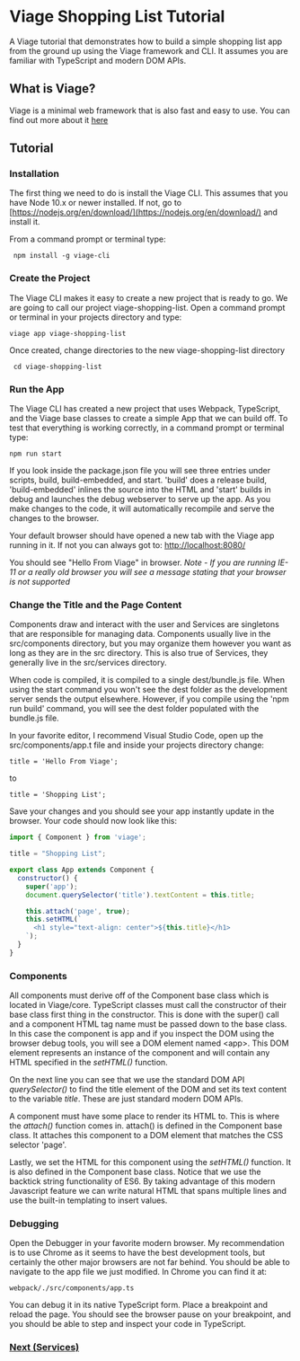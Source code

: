 # Viage Shopping List Tutorial
A Viage tutorial that demonstrates how to build a simple shopping list app from the ground up using the Viage framework and CLI. It assumes you are familiar with TypeScript and modern DOM APIs.

## What is Viage?
Viage is a minimal web framework that is also fast and easy to use. You can find out more about it [here](https://github.com/schlotg/viage)

## Tutorial

### Installation
The first thing we need to do is install the Viage CLI. This assumes that you have Node 10.x or newer installed. If not, go to
[https://nodejs.org/en/download/](https://nodejs.org/en/download/) and install it.

From a command prompt or terminal type:

``` npm install -g viage-cli```


### Create the Project
The Viage CLI makes it easy to create a new project that is ready to go. We are going to call our project viage-shopping-list. Open a command prompt or terminal in your projects directory and type:

``` viage app viage-shopping-list ```

Once created, change directories to the new viage-shopping-list directory

``` cd viage-shopping-list```

### Run the App
The Viage CLI has created a new project that uses Webpack, TypeScript, and the Viage base classes to create a simple App that we can build off. To test that everything is working correctly, in a command prompt or terminal type:

```npm run start```

If you look inside the package.json file you will see three entries under scripts, build, build-embedded, and start. 'build' does a release build, 'build-embedded' inlines the source into the HTML and 'start' builds in debug and launches the debug webserver to serve up the app. As you make changes to the code, it will automatically recompile and serve the changes to the browser.

Your default browser should have opened a new tab with the Viage app running in it. If not you can always got to: [http://localhost:8080/](http://localhost:8080/)

You should see "Hello From Viage" in browser.
*Note - If you are running IE-11 or a really old browser you will see a message stating that your browser is not supported*

### Change the Title and the Page Content
Components draw and interact with the user and Services are singletons that are responsible for managing data. Components usually live in the src/components directory, but you may organize them however you want as long as they are in the src directory. This is also true of Services, they generally live in the src/services directory.

When code is compiled, it is compiled to a single dest/bundle.js file. When using the start command you won't see the dest folder as the development server sends the output elsewhere. However, if you compile using the 'npm run build' command, you will see the dest folder populated with the bundle.js file.

In your favorite editor, I recommend Visual Studio Code, open up the src/components/app.t file and inside your projects directory change:

```title = 'Hello From Viage';```

to

```title = 'Shopping List';```

Save your changes and you should see your app instantly update in the browser. Your code should now look like this:

```Javascript
import { Component } from 'viage';

title = "Shopping List";

export class App extends Component {
  constructor() {
    super('app');
    document.querySelector('title').textContent = this.title;

    this.attach('page', true);
    this.setHTML(`
      <h1 style="text-align: center">${this.title}</h1>
    `);
  }
}
```

### Components
All components must derive off of the Component base class which is located in Viage/core. TypeScript classes must call the constructor of their base class first thing in the constructor. This is done with the super() call and a component HTML tag name must be passed down to the base class. In this case the component is app and if you inspect the DOM using the browser debug tools, you will see a DOM element named \<app\>. This DOM element represents an instance of the component and will contain any HTML specified in the *setHTML()* function.

On the next line you can see that we use the standard DOM API *querySelector()* to find the title element of the DOM and set its text content to the variable *title*. These are just standard modern DOM APIs.

A component must have some place to render its HTML to. This is where the *attach()* function comes in. attach() is defined in the Component base class. It attaches this component to a DOM element that matches the CSS selector 'page'.

Lastly, we set the HTML for this component using the *setHTML()* function. It is also defined in the Component base class. Notice that we use the backtick string functionality of ES6. By taking advantage of this modern Javascript feature we can write natural HTML that spans multiple lines and use the built-in templating to insert values.

### Debugging
Open the Debugger in your favorite modern browser. My recommendation is to use Chrome as it seems to have the best development tools, but certainly the other major browsers are not far behind. You should be able to navigate to the app file we just modified. In Chrome you can find it at:

```webpack/./src/components/app.ts```

You can debug it in its native TypeScript form. Place a breakpoint and reload the page. You should see the browser pause on your breakpoint, and you should be able to step and inspect your code in TypeScript.


### [Next (Services)](docs/services.md)


